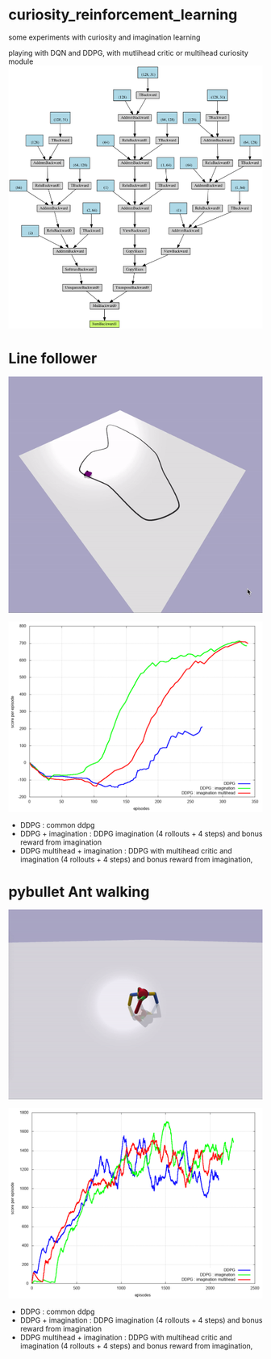 # curiosity_reinforcement_learning

some experiments with curiosity and imagination learning

playing with DQN and DDPG, with mutlihead critic or multihead curiosity module
![](images/graph.png)


# Line follower

![](images/line_follower.gif)

![](src/0_line_follower/results/training_score_per_episode.png)

* DDPG : common ddpg
* DDPG + imagination : DDPG imagination (4 rollouts + 4 steps) and bonus reward from imagination
* DDPG multihead + imagination : DDPG with multihead critic and imagination (4 rollouts + 4 steps) and bonus reward from imagination,



# pybullet Ant walking

![](images/ant.gif)

![](src/1_ant/results/training_score_per_episode.png)

* DDPG : common ddpg
* DDPG + imagination : DDPG imagination (4 rollouts + 4 steps) and bonus reward from imagination
* DDPG multihead + imagination : DDPG with multihead critic and imagination (4 rollouts + 4 steps) and bonus reward from imagination,
